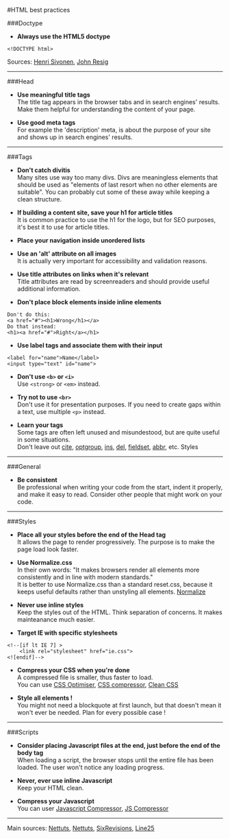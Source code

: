 #HTML best practices

###Doctype 

- **Always use the HTML5 doctype**  
```
<!DOCTYPE html>  
```  
Sources: [Henri Sivonen](http://hsivonen.iki.fi/doctype/), [John Resig](http://ejohn.org/blog/html5-doctype/)

***  

###Head

- **Use meaningful title tags**  
The title tag appears in the browser tabs and in search engines' results. Make them helpful for understanding the content of your page.  

- **Use good meta tags**  
For example the 'description' meta, is about the purpose of your site and shows up in search engines' results.  

***

###Tags

- **Don't catch divitis**  
Many sites use way too many divs. Divs are meaningless elements that should be used as "elements of last resort when no other elements are suitable". You can probably cut some of these away while keeping a clean structure.  

- **If building a content site, save your h1 for article titles**  
It is common practice to use the h1 for the logo, but for SEO purposes, it's best it to use for article titles.  

- **Place your navigation inside unordered lists**  

- **Use an 'alt' attribute on all images**  
It is actually very important for accessibility and validation reasons.  

- **Use title attributes on links when it's relevant**  
Title attributes are read by screenreaders and should provide useful additional information.   

- **Don't place block elements inside inline elements**  
```
Don't do this: 
<a href="#"><h1>Wrong</h1></a>
Do that instead: 
<h1><a href="#">Right</a></h1>
```

- **Use label tags and associate them with their input**  
```
<label for="name">Name</label>
<input type="text" id="name">
```

- **Don't use ```<b>``` or ```<i>```**  
Use ```<strong>``` or ```<em>``` instead.  

- **Try not to use ```<br>```**  
Don't use it for presentation purposes. If you need to create gaps within a text, use multiple ```<p>``` instead.

- **Learn your tags**  
Some tags are often left unused and misundestood, but are quite useful in some situations.  
Don't leave out [cite](https://developer.mozilla.org/en-US/docs/Web/HTML/Element/cite), [optgroup](https://developer.mozilla.org/en-US/docs/Web/HTML/Element/optgroup), [ins](https://developer.mozilla.org/en-US/docs/Web/HTML/Element/ins), [del](https://developer.mozilla.org/en-US/docs/Web/HTML/Element/del), [fieldset](https://developer.mozilla.org/en-US/docs/Web/HTML/Element/fieldset), [abbr](https://developer.mozilla.org/en-US/docs/Web/HTML/Element/abbr), etc.
Styles

***

###General

- **Be consistent**  
Be professional when writing your code from the start, indent it properly, and make it easy to read. Consider other people that might work on your code.  

***

###Styles

- **Place all your styles before the end of the Head tag**  
It allows the page to render progressively. The purpose is to make the page load look faster.  

- **Use Normalize.css**  
In their own words: "It makes browsers render all elements more consistently and in line with modern standards."  
It is better to use Normalize.css than a standard reset.css, because it keeps useful defaults rather than unstyling all elements.
[Normalize](http://necolas.github.io/normalize.css/)  


- **Never use inline styles**  
Keep the styles out of the HTML. Think separation of concerns. It makes mainteanance much easier.  

- **Target IE with specific stylesheets**  
```
<!--[if lt IE 7] >
	<link rel="stylesheet" href="ie.css">
<![endif]-->
```  

- **Compress your CSS when you're done**  
A compressed file is smaller, thus faster to load.  
You can use [CSS Optimiser](http://www.cssoptimiser.com/), [CSS compressor](http://www.cssdrive.com/index.php/main/csscompressor/), [Clean CSS](http://www.cleancss.com/)  

- **Style all elements !**  
You might not need a blockquote at first launch, but that doesn't mean it won't ever be needed. Plan for every possible case !  

***  

###Scripts

- **Consider placing Javascript files at the end, just before the end of the body tag**  
When loading a script, the browser stops until the entire file has been loaded. The user won't notice any loading progress.  

- **Never, ever use inline Javascript**  
Keep your HTML clean.  

- **Compress your Javascript**  
You can user [Javascript Compressor](http://javascriptcompressor.com/), [JS Compressor](http://www.xmlforasp.net/JSCompressor.aspx)  

*** 

Main sources: [Nettuts](http://net.tutsplus.com/tutorials/html-css-techniques/30-html-best-practices-for-beginners/), [Nettuts](http://net.tutsplus.com/articles/web-roundups/10-rare-html-tags-you-really-should-know/), [SixRevisions](http://sixrevisions.com/web-standards/20-html-best-practices-you-should-follow/), [Line25](http://line25.com/articles/10-html-tag-crimes-you-really-shouldnt-commit)